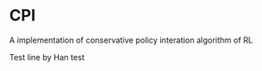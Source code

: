 CPI
===

A implementation of conservative policy interation algorithm of RL



Test line by Han test